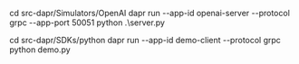 cd src-dapr/Simulators/OpenAI
dapr run --app-id openai-server --protocol grpc --app-port 50051 python .\server.py

cd src-dapr/SDKs/python
dapr run --app-id demo-client --protocol grpc python demo.py